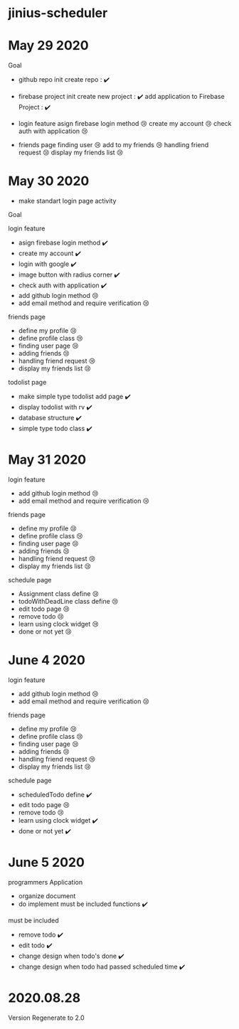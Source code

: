 # jinius-scheduler

# May 29 2020

Goal

- github repo init
  create repo : ✔️

- firebase project init
  create new project : ✔️
  add application to Firebase Project : ✔️

- login feature
  asign firebase login method 😢
  create my account 😢
  check auth with application 😢

- friends page
  finding user 😢
  add to my friends 😢
  handling friend request 😢
  display my friends list 😢

# May 30 2020

- make standart login page activity

Goal

login feature

- asign firebase login method ✔️
- create my account ✔️
- login with google ✔️
- image button with radius corner ✔️
- check auth with application ✔️
- add github login method 😢
- add email method and require verification 😢

friends page

- define my profile 😢
- define profile class 😢
- finding user page 😢
- adding friends 😢
- handling friend request 😢
- display my friends list 😢

todolist page

- make simple type todolist add page ✔️
- display todolist with rv ✔️
- database structure ✔️
- simple type todo class ✔️

# May 31 2020

login feature

- add github login method 😢
- add email method and require verification 😢

friends page

- define my profile 😢
- define profile class 😢
- finding user page 😢
- adding friends 😢
- handling friend request 😢
- display my friends list 😢

schedule page

- Assignment class define 😢
- todoWithDeadLine class define 😢
- edit todo page 😢
- remove todo 😢
- learn using clock widget 😢
- done or not yet 😢

# June 4 2020

login feature

- add github login method 😢
- add email method and require verification 😢

friends page

- define my profile 😢
- define profile class 😢
- finding user page 😢
- adding friends 😢
- handling friend request 😢
- display my friends list 😢

schedule page

- scheduledTodo define ✔️
- edit todo page 😢
- remove todo 😢
- learn using clock widget ✔️
- done or not yet ✔️

# June 5 2020

programmers Application

- organize document
- do implement must be included functions ✔️

must be included

- remove todo ✔️
- edit todo ✔️
- change design when todo's done ✔️
- change design when todo had passed scheduled time ✔️

# 2020.08.28

Version Regenerate to 2.0
